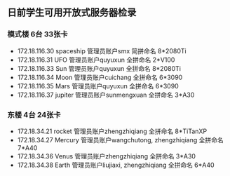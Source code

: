 ## 日前学生可用开放式服务器检录
### 模式楼 6台 33张卡
- 172.18.116.30  spaceship 管理员账户smx  简拼命名 8*2080Ti
- 172.18.116.31  UFO 管理员账户quyuxun 全拼命名 2*V100
- 172.18.116.33  Sun 管理员账户quyuxun 全拼命名 8*2080Ti
- 172.18.116.34  Moon  管理员账户cuichang 全拼命名 6*3090
- 172.18.116.35  Mars  管理员账户quyuxun 全拼命名 6*3090
- 172.18.116.37  jupiter  管理员账户sunmengxuan 全拼命名 3*A30

### 东楼 4台 24张卡
- 172.18.34.21  rocket 管理员账户zhengzhiqiang 全拼命名 8*TiTanXP
- 172.18.34.27  Mercury 管理员账户wangchutong, zhengzhiqiang 全拼命名 7*A40
- 172.18.34.36  Venus 管理员账户zhengzhiqiang 全拼命名 3*A30
- 172.18.34.38  Earth 管理员账户liujiaxi, zhengzhiqiang 全拼命名 6*A40
